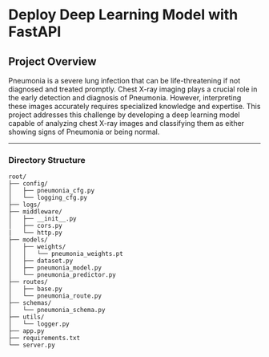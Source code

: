 # Deploy Deep Learning Model with FastAPI
## Project Overview

Pneumonia is a severe lung infection that can be life-threatening if not diagnosed and treated promptly. Chest X-ray imaging plays a crucial role in the early detection and diagnosis of Pneumonia. However, interpreting these images accurately requires specialized knowledge and expertise. This project addresses this challenge by developing a deep learning model capable of analyzing chest X-ray images and classifying them as either showing signs of Pneumonia or being normal.

---

### Directory Structure
```
root/
├── config/
│   ├── pneumonia_cfg.py
│   └── logging_cfg.py
├── logs/
├── middleware/
│   ├── __init__.py
│   ├── cors.py
|   └── http.py
├── models/
│   ├── weights/
│   │   └── pneumonia_weights.pt
│   ├── dataset.py
│   ├── pneumonia_model.py
│   └── pneumonia_predictor.py
├── routes/
│   ├── base.py
│   └── pneumonia_route.py
├── schemas/
│   └── pneumonia_schema.py
├── utils/
│   └── logger.py
├── app.py
├── requirements.txt
└── server.py

```